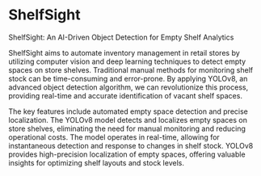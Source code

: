 # ShelfSight
ShelfSight: An AI-Driven Object Detection for Empty Shelf Analytics

ShelfSight aims to automate inventory management in retail stores by utilizing computer vision and deep learning techniques to detect empty spaces on store shelves. Traditional manual methods for monitoring shelf stock can be time-consuming and error-prone. By applying YOLOv8, an advanced object detection algorithm, we can revolutionize this process, providing real-time and accurate identification of vacant shelf spaces.

The key features include automated empty space detection and precise localization. The YOLOv8 model detects and localizes empty spaces on store shelves, eliminating the need for manual monitoring and reducing operational costs. The model operates in real-time, allowing for instantaneous detection and response to changes in shelf stock. YOLOv8 provides high-precision localization of empty spaces, offering valuable insights for optimizing shelf layouts and stock levels.
